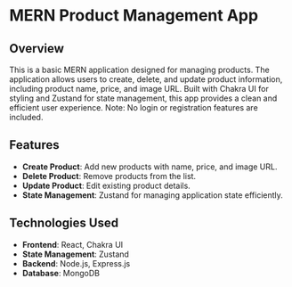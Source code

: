 # MERN Product Management App

## Overview
This is a basic MERN application designed for managing products. The application allows users to create, delete, and update product information, including product name, price, and image URL. Built with Chakra UI for styling and Zustand for state management, this app provides a clean and efficient user experience. Note: No login or registration features are included.

## Features
- **Create Product**: Add new products with name, price, and image URL.
- **Delete Product**: Remove products from the list.
- **Update Product**: Edit existing product details.
- **State Management**: Zustand for managing application state efficiently.

## Technologies Used
- **Frontend**: React, Chakra UI
- **State Management**: Zustand
- **Backend**: Node.js, Express.js
- **Database**: MongoDB


   

